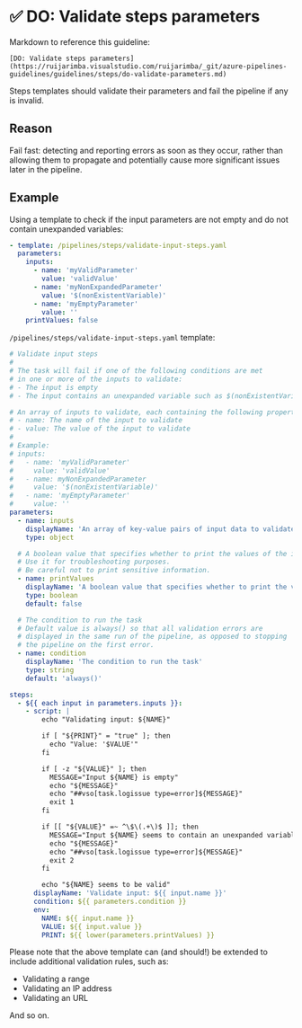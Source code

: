 # ✅ DO: Validate steps parameters

Markdown to reference this guideline:

```plaintext
[DO: Validate steps parameters](https://ruijarimba.visualstudio.com/ruijarimba/_git/azure-pipelines-guidelines/guidelines/steps/do-validate-parameters.md)
```

Steps templates should validate their parameters and fail the pipeline if any
is invalid.

## Reason

Fail fast: detecting and reporting errors as soon as they occur, rather than
allowing them to propagate and potentially cause more significant issues later
in the pipeline.

## Example

Using a template to check if the input parameters are not empty and do not
contain unexpanded variables:

```yaml
- template: /pipelines/steps/validate-input-steps.yaml
  parameters:
    inputs:
      - name: 'myValidParameter'
        value: 'validValue'
      - name: 'myNonExpandedParameter'
        value: '$(nonExistentVariable)'
      - name: 'myEmptyParameter'
        value: ''
    printValues: false
```

`/pipelines/steps/validate-input-steps.yaml` template:

```yaml
# Validate input steps
#
# The task will fail if one of the following conditions are met 
# in one or more of the inputs to validate:
# - The input is empty
# - The input contains an unexpanded variable such as $(nonExistentVariable)

# An array of inputs to validate, each containing the following properties:
# - name: The name of the input to validate
# - value: The value of the input to validate
#
# Example:
# inputs:
#   - name: 'myValidParameter'
#     value: 'validValue'
#   - name: myNonExpandedParameter
#     value: '$(nonExistentVariable)'
#   - name: 'myEmptyParameter'
#     value: ''
parameters:
  - name: inputs
    displayName: 'An array of key-value pairs of input data to validate'
    type: object

  # A boolean value that specifies whether to print the values of the inputs
  # Use it for troubleshooting purposes.
  # Be careful not to print sensitive information.
  - name: printValues
    displayName: 'A boolean value that specifies whether to print the values of the inputs'
    type: boolean
    default: false

  # The condition to run the task
  # Default value is always() so that all validation errors are
  # displayed in the same run of the pipeline, as opposed to stopping
  # the pipeline on the first error.
  - name: condition
    displayName: 'The condition to run the task'
    type: string
    default: 'always()'

steps:
  - ${{ each input in parameters.inputs }}:
    - script: |
        echo "Validating input: ${NAME}"

        if [ "${PRINT}" = "true" ]; then
          echo "Value: '$VALUE'"
        fi

        if [ -z "${VALUE}" ]; then
          MESSAGE="Input ${NAME} is empty"
          echo "${MESSAGE}"
          echo "##vso[task.logissue type=error]${MESSAGE}"
          exit 1
        fi

        if [[ "${VALUE}" =~ ^\$\(.+\)$ ]]; then
          MESSAGE="Input ${NAME} seems to contain an unexpanded variable: ${VALUE}"
          echo "${MESSAGE}"
          echo "##vso[task.logissue type=error]${MESSAGE}"
          exit 2
        fi

        echo "${NAME} seems to be valid"
      displayName: 'Validate input: ${{ input.name }}'
      condition: ${{ parameters.condition }}
      env:
        NAME: ${{ input.name }}
        VALUE: ${{ input.value }}
        PRINT: ${{ lower(parameters.printValues) }}
```

Please note that the above template can (and should!) be extended to include
additional validation rules, such as:

- Validating a range
- Validating an IP address
- Validating an URL

And so on.
